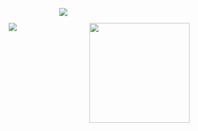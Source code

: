 <p align="center">
<img src="https://capsule-render.vercel.app/api?type=waving&color=timeGradient&height=300&&section=header&text={Hey friend！}&fontSize=90&fontAlign=50&fontAlignY=70&desc={This is Faith Decade}&descAlign=50&descSize=30&descAlignY=60&animation=twinkling" />
</p>
<img align='right' src='https://user-images.githubusercontent.com/5713670/87202985-820dcb80-c2b6-11ea-9f56-7ec461c497c3.gif' width='200'>
<p align="center">
<img src="https://capsule-render.vercel.app/api?type=waving&color=timeGradient&height=300&&section=footer&text={Hope you have a good day}&fontSize=90&fontAlign=50&fontAlignY=70&desc={That is all}&descAlign=50&descSize=30&descAlignY=40&animation=twinkling" />
</p>


<!--
**CycloneL/CycloneL** is a ✨ _special_ ✨ repository because its `README.md` (this file) appears on your GitHub profile.

Here are some ideas to get you started:

- 🔭 I’m currently working on ...
- 🌱 I’m currently learning ...
- 👯 I’m looking to collaborate on ...
- 🤔 I’m looking for help with ...
- 💬 Ask me about ...
- 📫 How to reach me: ...
- 😄 Pronouns: ...
- ⚡ Fun fact: ...
-->
